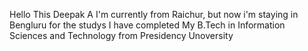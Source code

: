 Hello This Deepak A I'm currently from Raichur, but now i'm staying in Bengluru for the studys I have completed My B.Tech in Information Sciences and Technology from Presidency Unoversity 
